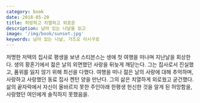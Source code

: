 ```yaml
---
category: book
date: 2018-05-20
title: 허망하고 치열하고 외로운
description: 남아 있는 나날을 읽고
image: '/img/book/sunset.jpg'
keywords: 남아 있는 나날, 가즈오 이시구로
---
```


저명한 저택의 집사로 평생을 보낸 스티븐스는 생애 첫 여행을 떠나며 지난날을 회상한다. 생의 황혼기에서 젊은 날의 외면했던 사랑을 뒤늦게 깨닫는다. 그는 집사로서 진실했고, 품위를 잃지 않기 위해 최선을 다했다. 여행을 떠나 젊은 날의 사랑에 대해 추억하며, 사랑하고 사랑했던 동료 집사 켄턴 양을 만난다. 그의 삶은 치열하게 외로웠고 굳건했다. 삶의 끝자락에서 자신이 올바르지 못한 주인아래 한평생 헌신한 것을 알게 된 허망함을, 사랑했던 여인에게 솔직하지 못했음을.